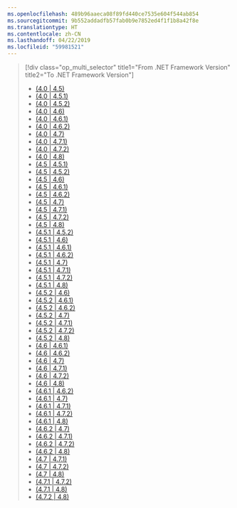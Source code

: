 ```yaml
---
ms.openlocfilehash: 489b96aaeca08f89fd440ce7535e604f544ab854
ms.sourcegitcommit: 9b552addadfb57fab0b9e7852ed4f1f1b8a42f8e
ms.translationtype: HT
ms.contentlocale: zh-CN
ms.lasthandoff: 04/22/2019
ms.locfileid: "59981521"
---
```

> [!div class="op_multi_selector" title1="From .NET Framework Version" title2="To .NET Framework Version"]
> - [(4.0 | 4.5)](~/docs/framework/migration-guide/runtime/4.0-4.5.md)
> - [(4.0 | 4.5.1)](~/docs/framework/migration-guide/runtime/4.0-4.5.1.md)
> - [(4.0 | 4.5.2)](~/docs/framework/migration-guide/runtime/4.0-4.5.2.md)
> - [(4.0 | 4.6)](~/docs/framework/migration-guide/runtime/4.0-4.6.md)
> - [(4.0 | 4.6.1)](~/docs/framework/migration-guide/runtime/4.0-4.6.1.md)
> - [(4.0 | 4.6.2)](~/docs/framework/migration-guide/runtime/4.0-4.6.2.md)
> - [(4.0 | 4.7)](~/docs/framework/migration-guide/runtime/4.0-4.7.md)
> - [(4.0 | 4.7.1)](~/docs/framework/migration-guide/runtime/4.0-4.7.1.md)
> - [(4.0 | 4.7.2)](~/docs/framework/migration-guide/runtime/4.0-4.7.2.md)
> - [(4.0 | 4.8)](~/docs/framework/migration-guide/retargeting/4.0-4.8.md)
> - [(4.5 | 4.5.1)](~/docs/framework/migration-guide/runtime/4.5-4.5.1.md)
> - [(4.5 | 4.5.2)](~/docs/framework/migration-guide/runtime/4.5-4.5.2.md)
> - [(4.5 | 4.6)](~/docs/framework/migration-guide/runtime/4.5-4.6.md)
> - [(4.5 | 4.6.1)](~/docs/framework/migration-guide/runtime/4.5-4.6.1.md)
> - [(4.5 | 4.6.2)](~/docs/framework/migration-guide/runtime/4.5-4.6.2.md)
> - [(4.5 | 4.7)](~/docs/framework/migration-guide/runtime/4.5-4.7.md)
> - [(4.5 | 4.7.1)](~/docs/framework/migration-guide/runtime/4.5-4.7.1.md)
> - [(4.5 | 4.7.2)](~/docs/framework/migration-guide/runtime/4.5-4.7.2.md)
> - [(4.5 | 4.8)](~/docs/framework/migration-guide/retargeting/4.5-4.8.md)
> - [(4.5.1 | 4.5.2)](~/docs/framework/migration-guide/runtime/4.5.1-4.5.2.md)
> - [(4.5.1 | 4.6)](~/docs/framework/migration-guide/runtime/4.5.1-4.6.md)
> - [(4.5.1 | 4.6.1)](~/docs/framework/migration-guide/runtime/4.5.1-4.6.1.md)
> - [(4.5.1 | 4.6.2)](~/docs/framework/migration-guide/runtime/4.5.1-4.6.2.md)
> - [(4.5.1 | 4.7)](~/docs/framework/migration-guide/runtime/4.5.1-4.7.md)
> - [(4.5.1 | 4.7.1)](~/docs/framework/migration-guide/runtime/4.5.1-4.7.1.md)
> - [(4.5.1 | 4.7.2)](~/docs/framework/migration-guide/runtime/4.5.1-4.7.2.md)
> - [(4.5.1 | 4.8)](~/docs/framework/migration-guide/retargeting/4.5.1-4.8.md)
> - [(4.5.2 | 4.6)](~/docs/framework/migration-guide/runtime/4.5.2-4.6.md)
> - [(4.5.2 | 4.6.1)](~/docs/framework/migration-guide/runtime/4.5.2-4.6.1.md)
> - [(4.5.2 | 4.6.2)](~/docs/framework/migration-guide/runtime/4.5.2-4.6.2.md)
> - [(4.5.2 | 4.7)](~/docs/framework/migration-guide/runtime/4.5.2-4.7.md)
> - [(4.5.2 | 4.7.1)](~/docs/framework/migration-guide/runtime/4.5.2-4.7.1.md)
> - [(4.5.2 | 4.7.2)](~/docs/framework/migration-guide/runtime/4.5.2-4.7.2.md)
> - [(4.5.2 | 4.8)](~/docs/framework/migration-guide/retargeting/4.5.2-4.8.md)
> - [(4.6 | 4.6.1)](~/docs/framework/migration-guide/runtime/4.6-4.6.1.md)
> - [(4.6 | 4.6.2)](~/docs/framework/migration-guide/runtime/4.6-4.6.2.md)
> - [(4.6 | 4.7)](~/docs/framework/migration-guide/runtime/4.6-4.7.md)
> - [(4.6 | 4.7.1)](~/docs/framework/migration-guide/runtime/4.6-4.7.1.md)
> - [(4.6 | 4.7.2)](~/docs/framework/migration-guide/runtime/4.6-4.7.2.md)
> - [(4.6 | 4.8)](~/docs/framework/migration-guide/retargeting/4.6-4.8.md)
> - [(4.6.1 | 4.6.2)](~/docs/framework/migration-guide/runtime/4.6.1-4.6.2.md)
> - [(4.6.1 | 4.7)](~/docs/framework/migration-guide/runtime/4.6.1-4.7.md)
> - [(4.6.1 | 4.7.1)](~/docs/framework/migration-guide/runtime/4.6.1-4.7.1.md)
> - [(4.6.1 | 4.7.2)](~/docs/framework/migration-guide/runtime/4.6.1-4.7.2.md)
> - [(4.6.1 | 4.8)](~/docs/framework/migration-guide/retargeting/4.6.1-4.8.md)
> - [(4.6.2 | 4.7)](~/docs/framework/migration-guide/runtime/4.6.2-4.7.md)
> - [(4.6.2 | 4.7.1)](~/docs/framework/migration-guide/runtime/4.6.2-4.7.1.md)
> - [(4.6.2 | 4.7.2)](~/docs/framework/migration-guide/runtime/4.6.2-4.7.2.md)
> - [(4.6.2 | 4.8)](~/docs/framework/migration-guide/retargeting/4.6.2-4.8.md)
> - [(4.7 | 4.7.1)](~/docs/framework/migration-guide/runtime/4.7-4.7.1.md)
> - [(4.7 | 4.7.2)](~/docs/framework/migration-guide/runtime/4.7-4.7.2.md)
> - [(4.7 | 4.8)](~/docs/framework/migration-guide/retargeting/4.7-4.8.md)
> - [(4.7.1 | 4.7.2)](~/docs/framework/migration-guide/runtime/4.7.1-4.7.2.md)
> - [(4.7.1 | 4.8)](~/docs/framework/migration-guide/retargeting/4.7.1-4.8.md)
> - [(4.7.2 | 4.8)](~/docs/framework/migration-guide/retargeting/4.7.2-4.8.md)
